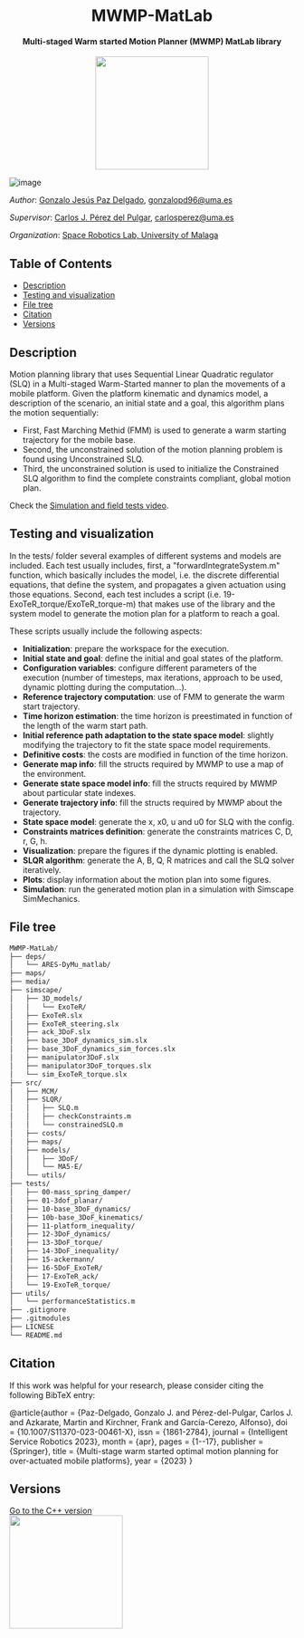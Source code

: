  <h1 align="center">MWMP-MatLab</h1>
  <h4 align="center">Multi-staged Warm started Motion Planner (MWMP) MatLab library</h4>
  
<p align="center">
  <img src="https://user-images.githubusercontent.com/37618448/177983996-1da1c67d-8037-4b8b-8187-737a8adeee1d.png" width="200">
</p>

![image](https://user-images.githubusercontent.com/37618448/177952812-e9e866cc-04f3-4659-b53b-97cf3950598f.png)


*Author*: [Gonzalo Jesús Paz Delgado](https://github.com/gonzalopd96), gonzalopd96@uma.es

*Supervisor*: [Carlos J. Pérez del Pulgar](https://github.com/carlibiri), carlosperez@uma.es

*Organization*: [Space Robotics Lab, University of Malaga](https://www.uma.es/space-robotics)

## Table of Contents
  * [Description](#description)
  * [Testing and visualization](#testing-and-visualization)
  * [File tree](#file-tree)
  * [Citation](#citation)
  * [Versions](#versions)


## Description

Motion planning library that uses Sequential Linear Quadratic regulator (SLQ) in a Multi-staged Warm-Started manner to plan the movements of a mobile platform. Given the platform kinematic and dynamics model, a description of the scenario, an initial state and a goal, this algorithm plans the motion sequentially:
  - First, Fast Marching Methid (FMM) is used to generate a warm starting trajectory for the mobile base.
  - Second, the unconstrained solution of the motion planning problem is found using Unconstrained SLQ.
  - Third, the unconstrained solution is used to initialize the Constrained SLQ algorithm to find the complete constraints compliant, global motion plan.

Check the [Simulation and field tests video](https://youtu.be/xDFv4Ho4KZs).

  
## Testing and visualization

In the tests/ folder several examples of different systems and models are included. Each test usually includes, first, a "forwardIntegrateSystem.m" function, which basically includes the model, i.e. the discrete differential equations, that define the system, and propagates a given actuation using those equations. Second, each test includes a script (i.e. 19-ExoTeR_torque/ExoTeR_torque-m) that makes use of the library and the system model to generate the motion plan for a platform to reach a goal.

These scripts usually include the following aspects:
- **Initialization**: prepare the workspace for the execution.
- **Initial state and goal**: define the initial and goal states of the platform.
- **Configuration variables**: configure different parameters of the execution (number of timesteps, max iterations, approach to be used, dynamic plotting during the computation...). 
- **Reference trajectory computation**: use of FMM to generate the warm start trajectory.
- **Time horizon estimation**: the time horizon is preestimated in function of the length of the warm start path.
- **Initial reference path adaptation to the state space model**: slightly modifying the trajectory to fit the state space model requirements.
- **Definitive costs**: the costs are modified in function of the time horizon.
- **Generate map info**: fill the structs required by MWMP to use a map of the environment.
- **Generate state space model info**: fill the structs required by MWMP about particular state indexes.
- **Generate trajectory info**: fill the structs required by MWMP about the trajectory.
- **State space model**: generate the x, x0, u and u0 for SLQ with the config.
- **Constraints matrices definition**: generate the constraints matrices C, D, r, G, h.
- **Visualization**: prepare the figures if the dynamic plotting is enabled.
- **SLQR algorithm**: generate the A, B, Q, R matrices and call the SLQ solver iteratively.
- **Plots**: display information about the motion plan into some figures.
- **Simulation**: run the generated motion plan in a simulation with Simscape SimMechanics.
  
## File tree
```bash
MWMP-MatLab/
├── deps/
│   └── ARES-DyMu_matlab/
├── maps/
├── media/
├── simscape/
│   ├── 3D_models/
│   │   └── ExoTeR/
│   ├── ExoTeR.slx
│   ├── ExoTeR_steering.slx
│   ├── ack_3DoF.slx
│   ├── base_3DoF_dynamics_sim.slx
│   ├── base_3DoF_dynamics_sim_forces.slx
│   ├── manipulator3DoF.slx
│   ├── manipulator3DoF_torques.slx
│   └── sim_ExoTeR_torque.slx
├── src/
│   ├── MCM/
│   ├── SLQR/
│   │   ├── SLQ.m
│   │   ├── checkConstraints.m
│   │   └── constrainedSLQ.m
│   ├── costs/
│   ├── maps/
│   ├── models/
│   │   ├── 3DoF/
│   │   └── MA5-E/
│   └── utils/
├── tests/
│   ├── 00-mass_spring_damper/
│   ├── 01-3dof_planar/
│   ├── 10-base_3DoF_dynamics/
│   ├── 10b-base_3DoF_kinematics/
│   ├── 11-platform_inequality/
│   ├── 12-3DoF_dynamics/
│   ├── 13-3DoF_torque/
│   ├── 14-3DoF_inequality/
│   ├── 15-ackermann/
│   ├── 16-5DoF_ExoTeR/
│   ├── 17-ExoTeR_ack/
│   └── 19-ExoTeR_torque/
├── utils/
│   └── performanceStatistics.m
├── .gitignore
├── .gitmodules
├── LICNESE
└── README.md
```

## Citation

If this work was helpful for your research, please consider citing the following BibTeX entry:

@article{author = {Paz-Delgado, Gonzalo J. and Pérez-del-Pulgar, Carlos J. and Azkarate, Martin and Kirchner, Frank and García-Cerezo, Alfonso},
doi = {10.1007/S11370-023-00461-X},
issn = {1861-2784},
journal = {Intelligent Service Robotics 2023},
month = {apr},
pages = {1--17},
publisher = {Springer},
title = {Multi-stage warm started optimal motion planning for over-actuated mobile platforms},
year = {2023}
}


## Versions

[Go to the C++ version](https://github.com/spaceuma/MWMP-Cpp)               
[<img src="https://user-images.githubusercontent.com/37618448/177987095-dc7dba1f-7879-4f9e-a723-b7c4c3780e14.png" width="200">
](https://github.com/spaceuma/MWMP-Cpp)
